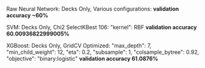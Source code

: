 Raw Neural Network:
Decks Only, Various configurations:
    **validation accuracy ~60%**

SVM:
Decks Only, Chi2 SelectKBest 106:
    "kernel": RBF
    **validation accuracy 60.00936822999005%**

XGBoost:
Decks Only, GridCV Optimized:
    "max_depth": 7,
    "min_child_weight": 12,
    "eta": 0.2,
    "subsample": 1,
    "colsample_bytree": 0.92,
    "objective": "binary:logistic"
    **validation accuracy 61.0876%**